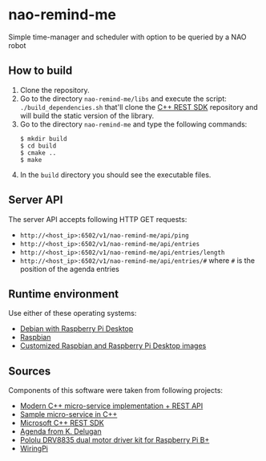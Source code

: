 # nao-remind-me
Simple time-manager and scheduler with option to be queried by a NAO robot

## How to build
1. Clone the repository.
2. Go to the directory `nao-remind-me/libs` and execute the script: `./build_dependencies.sh` that'll clone the [C++ REST SDK](https://github.com/Microsoft/cpprestsdk) repository and will build the static version of the library.
3. Go to the directory `nao-remind-me` and type the following commands:
   ```
   $ mkdir build
   $ cd build
   $ cmake ..
   $ make
   ```
4. In the `build` directory you should see the executable files.

## Server API
The server API accepts following HTTP GET requests:
- `http://<host_ip>:6502/v1/nao-remind-me/api/ping`
- `http://<host_ip>:6502/v1/nao-remind-me/api/entries`
- `http://<host_ip>:6502/v1/nao-remind-me/api/entries/length`
- `http://<host_ip>:6502/v1/nao-remind-me/api/entries/#` where `#` is the position of the agenda entries

## Runtime environment
Use either of these operating systems:
- [Debian with Raspberry Pi Desktop](https://www.raspberrypi.org/downloads/raspberry-pi-desktop/)
- [Raspbian](https://www.raspberrypi.org/downloads/raspbian/)
- [Customized Raspbian and Raspberry Pi Desktop images](https://github.com/rainerum-robotics-rpi/raspbian-mods/releases/latest)

## Sources
Components of this software were taken from following projects:
- [Modern C++ micro-service implementation + REST API](https://medium.com/audelabs/modern-c-micro-service-implementation-rest-api-b499ffeaf898)
- [Sample micro-service in C++](https://github.com/ivanmejiarocha/micro-service)
- [Microsoft C++ REST SDK](https://github.com/Microsoft/cpprestsdk)
- [Agenda from K. Delugan](https://github.com/BisUmTo/ITI/tree/9561692d27169b37db2b9779196e22fc7dc9450f/3%20-%20Terza/Informatica/Vacanze%20Natale/Agenda)
- [Pololu DRV8835 dual motor driver kit for Raspberry Pi B+](https://github.com/pololu/drv8835-motor-driver-rpi)
- [WiringPi](http://wiringpi.com/)

